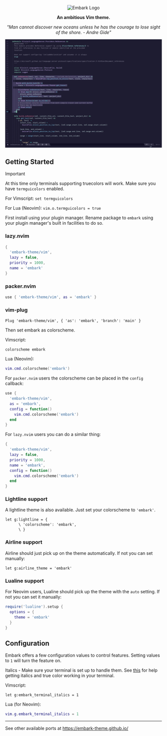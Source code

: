 <p align="center"><img src="Embark.svg" alt="Embark Logo"/></p>

<p align="center"><strong>An ambitious Vim theme.</strong></p>

<p align="center"><em>"Man cannot discover new oceans unless he has the courage to lose sight of the shore. - Andre Gide"</em></p>

![embark screenshot](./embark-screenshot.png)

## Getting Started

> [!IMPORTANT]
> At this time only terminals supporting truecolors will work.
> Make sure you have `termguicolors` enabled.
>
> For Vimscript: `set termguicolors`
>
> For Lua (Neovim): `vim.o.termguicolors = true`

First install using your plugin manager. Rename package to `embark` using your plugin manager's built in facilities to do so.

### lazy.nvim

```lua
{
  'embark-theme/vim',
  lazy = false,
  priority = 1000,
  name = 'embark'
}
```

### packer.nvim

```lua
use { 'embark-theme/vim', as = 'embark' }
```

### vim-plug

```vim
Plug 'embark-theme/vim', { 'as': 'embark', 'branch': 'main' }
```

Then set embark as colorscheme.

Vimscript:

```vim
colorscheme embark
```

Lua (Neovim):

```lua
vim.cmd.colorscheme('embark')
```

For `packer.nvim` users the colorscheme can be placed in the `config` callback:

```lua
use {
  'embark-theme/vim',
  as = 'embark',
  config = function()
    vim.cmd.colorscheme('embark')
  end
}
```

For `lazy.nvim` users you can do a similar thing:

```lua
{
  'embark-theme/vim',
  lazy = false,
  priority = 1000,
  name = 'embark',
  config = function()
    vim.cmd.colorscheme('embark')
  end
}
```

### Lightline support

A lightline theme is also available. Just set your colorscheme to `'embark'`.

```vim
let g:lightline = {
      \ 'colorscheme': 'embark',
      \ }
```

### Airline support

Airline should just pick up on the theme automatically. If not you can set manually:

```vim
let g:airline_theme = 'embark'
```

### Lualine support

For Neovim users, Lualine should pick up the theme with the `auto` setting. If not you can set it manually:

```lua
require('lualine').setup {
  options = {
    theme = 'embark'
  }
}
```

## Configuration

Embark offers a few configuration values to control features. Setting values to `1` will turn the feature on.

Italics - Make sure your terminal is set up to handle them. See [this](https://medium.com/@dubistkomisch/how-to-actually-get-italics-and-true-colour-to-work-in-iterm-tmux-vim-9ebe55ebc2be) for help getting italics and true color working in your terminal.

Vimscript:

```vim
let g:embark_terminal_italics = 1
```

Lua (for Neovim):

```lua
vim.g.embark_terminal_italics = 1
```

---

See other available ports at https://embark-theme.github.io/

